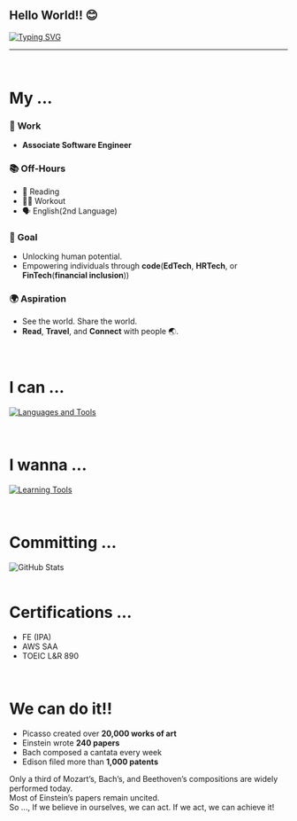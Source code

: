## Hello World!! 😊

<a href="https://git.io/typing-svg">
  <img src="https://readme-typing-svg.demolab.com?font=Fira+Code&size=40&pause=800&center=true&vCenter=true&width=600&height=100&lines=This+is+Hiroki.;Hello,+World+%F0%9F%91%8B" alt="Typing SVG" />
</a>

---

<br>

# My ...

### 💼 **Work**

- **Associate Software Engineer**

### 📚 **Off-Hours**

- 📖 Reading
- 🏋️‍♂️ Workout
- 🗣️ English(2nd Language)

### 🎯 **Goal**

- Unlocking human potential.
- Empowering individuals through **code**(**EdTech**, **HRTech**, or **FinTech**(**financial inclusion**))

### 🌍 **Aspiration**

- See the world. Share the world.
- **Read**, **Travel**, and **Connect** with people 🌏.


<br>

# I can ...
<p>
  <a href="https://skillicons.dev">
    <img src="https://skillicons.dev/icons?i=java,js,ts,react,nextjs,nodejs,py,django,php,mysql,postgres,linux,docker,aws,git" alt="Languages and Tools" />
  </a>
</p>

<br>

# I wanna ... 
<p>
  <a href="https://skillicons.dev">
    <img src="https://skillicons.dev/icons?i=go,kubernetes,terraform,gcp" alt="Learning Tools" />
  </a>
</p>

<br>

# Committing ... 
<div>
  <div style="display: flex;">
    <img src="https://github-readme-stats.vercel.app/api?username=hirokishimizu39&show_icons=true&theme=tokyonight&hide_border=true&bg_color=1a1b27&title_color=36BCF7&icon_color=36BCF7&text_color=ffffff&ring_color=36BCF7&card_width=320" alt="GitHub Stats" />
  </div>
</div>

<br>

# Certifications ...
- FE (IPA)
- AWS SAA
- TOEIC L&R 890

<br>

# We can do it!!
- Picasso created over <strong>20,000 works of art</strong>
- Einstein wrote <strong>240 papers</strong>
- Bach composed a cantata every week
- Edison filed more than <strong>1,000 patents</strong>

Only a third of Mozart’s, Bach’s, and Beethoven’s compositions are widely performed today.
<br>
Most of Einstein’s papers remain uncited.
<br>
So ...,  If we believe in ourselves, we can act. If we act, we can achieve it!
